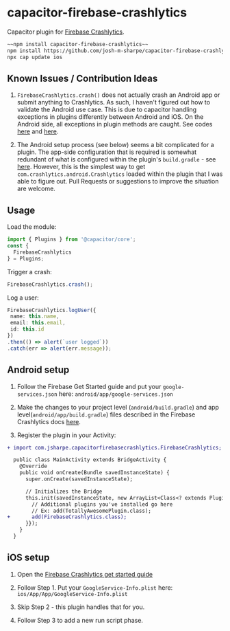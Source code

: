 # capacitor-firebase-crashlytics

Capacitor plugin for [Firebase Crashlytics](https://firebase.google.com/docs/crashlytics/get-started).

```bash
~~npm install capacitor-firebase-crashlytics~~
npm install https://github.com/josh-m-sharpe/capacitor-firebase-crashlytics.git
npx cap update ios
```

## Known Issues / Contribution Ideas

1. `FirebaseCrashlytics.crash()` does not actually crash an Android app or submit anything to Crashlytics.  As such, I haven't figured out how to validate the Android use case. This is due to capacitor handling exceptions in plugins differently between Android and iOS.  On the Android side, all exceptions in plugin methods are caught. See codes [here](https://github.com/ionic-team/capacitor/blob/1.3.0/android/capacitor/src/main/java/com/getcapacitor/PluginHandle.java#L98-L102) and [here](https://github.com/ionic-team/capacitor/blob/1.3.0/android/capacitor/src/main/java/com/getcapacitor/Bridge.java#L531-L534).

2. The Android setup process (see below) seems a bit complicated for a plugin.  The app-side configuration that is required is somewhat redundant of what is configured within the plugin's `build.gradle` - see [here](https://github.com/josh-m-sharpe/capacitor-firebase-crashlytics/blob/master/android/build.gradle).  However, this is the simplest way to get `com.crashlytics.android.Crashlytics` loaded within the plugin that I was able to figure out. Pull Requests or suggestions to improve the situation are welcome.

## Usage

Load the module:
```typescript
import { Plugins } from '@capacitor/core';
const {
  FirebaseCrashlytics
} = Plugins;
```

Trigger a crash:
```typescript
FirebaseCrashlytics.crash();
```

Log a user:
```typescript
FirebaseCrashlytics.logUser({
 name: this.name,
 email: this.email,
 id: this.id
})
.then(() => alert(`user logged`))
.catch(err => alert(err.message));
```
## Android setup

1. Follow the Firebase Get Started guide and put your `google-services.json` here: `android/app/google-services.json`

2. Make the changes to your project level (`android/build.gradle`) and app level(`android/app/build.gradle`) files described in the Firebase Crashlytics docs [here](https://firebase.google.com/docs/crashlytics/get-started?platform=android).

3. Register the plugin in your Activity:

```diff
+ import com.jsharpe.capacitorfirebasecrashlytics.FirebaseCrashlytics;

  public class MainActivity extends BridgeActivity {
    @Override
    public void onCreate(Bundle savedInstanceState) {
      super.onCreate(savedInstanceState);

      // Initializes the Bridge
      this.init(savedInstanceState, new ArrayList<Class<? extends Plugin>>() {{
        // Additional plugins you've installed go here
        // Ex: add(TotallyAwesomePlugin.class);
+       add(FirebaseCrashlytics.class);
      }});
    }
  }
```

## iOS setup

1. Open the [Firebase Crashlytics get started guide](https://firebase.google.com/docs/crashlytics/get-started?platform=ios)

2. Follow Step 1.  Put your `GoogleService-Info.plist` here: `ios/App/App/GoogleService-Info.plist`

3. Skip Step 2 - this plugin handles that for you.

4. Follow Step 3 to add a new run script phase.


